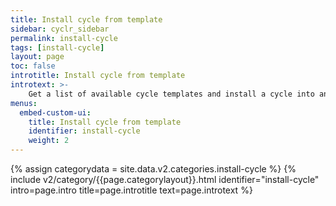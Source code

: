 ```yaml
---
title: Install cycle from template
sidebar: cyclr_sidebar
permalink: install-cycle
tags: [install-cycle]
layout: page
toc: false
introtitle: Install cycle from template
introtext: >-
    Get a list of available cycle templates and install a cycle into an account.
menus:
  embed-custom-ui:
    title: Install cycle from template
    identifier: install-cycle
    weight: 2
---
```

{% assign categorydata = site.data.v2.categories.install-cycle %}
{% include v2/category/{{page.categorylayout}}.html identifier="install-cycle" intro=page.intro title=page.introtitle text=page.introtext %}
